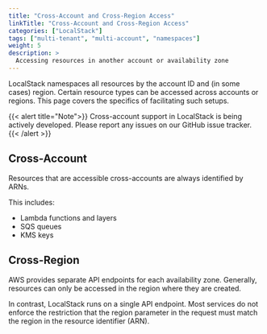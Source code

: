 ```yaml
---
title: "Cross-Account and Cross-Region Access"
linkTitle: "Cross-Account and Cross-Region Access"
categories: ["LocalStack"]
tags: ["multi-tenant", "multi-account", "namespaces"]
weight: 5
description: >
  Accessing resources in another account or availability zone
---
```


LocalStack namespaces all resources by the account ID and (in some cases) region.
Certain resource types can be accessed across accounts or regions.
This page covers the specifics of facilitating such setups.

{{< alert title="Note">}}
Cross-account support in LocalStack is being actively developed.
Please report any issues on our GitHub issue tracker.
{{< /alert >}}


## Cross-Account

Resources that are accessible cross-accounts are always identified by ARNs.

This includes:
- Lambda functions and layers
- SQS queues 
- KMS keys

## Cross-Region

AWS provides separate API endpoints for each availability zone.
Generally, resources can only be accessed in the region where they are created.

In contrast, LocalStack runs on a single API endpoint.
Most services do not enforce the restriction that the region parameter in the request must match the region in the resource identifier (ARN).

